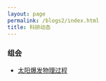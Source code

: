 ```yaml
---
layout: page
permalink: /blogs2/index.html
title: 科研动态
---
```


### 组会

- [太阳爆发物理过程](https://newborn668.github.io/blogs2/news)<br>